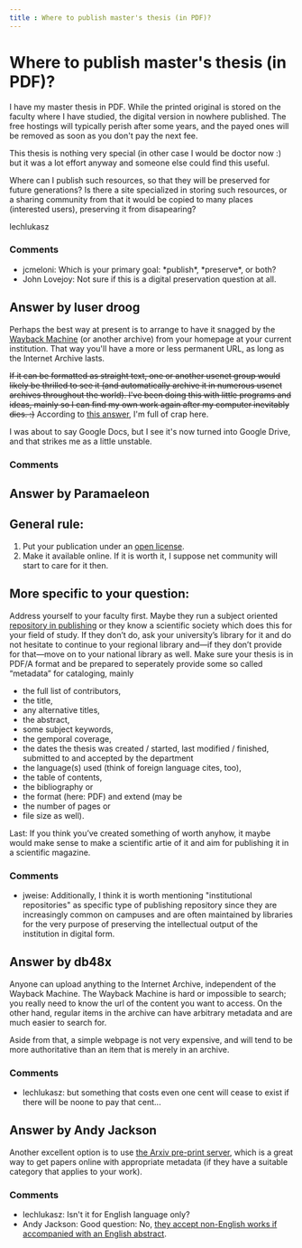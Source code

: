 ```yaml
---
title : Where to publish master's thesis (in PDF)?
---
```

Where to publish master's thesis (in PDF)?
=====================
I have my master thesis in PDF. While the printed original is stored on
the faculty where I have studied, the digital version in nowhere
published. The free hostings will typically perish after some years, and
the payed ones will be removed as soon as you don't pay the next fee.

This thesis is nothing very special (in other case I would be doctor now
:) but it was a lot effort anyway and someone else could find this
useful.

Where can I publish such resources, so that they will be preserved for
future generations? Is there a site specialized in storing such
resources, or a sharing community from that it would be copied to many
places (interested users), preserving it from disapearing?

lechlukasz

### Comments ###
* jcmeloni: Which is your primary goal: \*publish\*, \*preserve\*, or both?
* John Lovejoy: Not sure if this is a digital preservation question at all.


Answer by luser droog
----------------
Perhaps the best way at present is to arrange to have it snagged by the
[Wayback Machine](http://archive.org/web/web.php) (or another archive)
from your homepage at your current institution. That way you'll have a
more or less permanent URL, as long as the Internet Archive lasts.

~~If it can be formatted as straight text, one or another usenet group
would likely be thrilled to see it (and automatically archive it in
numerous usenet archives throughout the world). I've been doing this
with little programs and ideas, mainly so I can find my own work again
after my computer inevitably dies. :)~~ According to [this
answer](http://digitalpreservation.stackexchange.com/a/71/62), I'm full
of crap here.

I was about to say Google Docs, but I see it's now turned into Google
Drive, and that strikes me as a little unstable.

### Comments ###

Answer by Paramaeleon
----------------
General rule:
-------------

1.  Put your publication under an [open
    license](http://creativecommons.org/licenses/).
2.  Make it available online. If it is worth it, I suppose net community
    will start to care for it then.

More specific to your question:
-------------------------------

Address yourself to your faculty first. Maybe they run a subject
oriented [repository in
publishing](http://en.wikipedia.org/wiki/Repository_%28publishing%29) or
they know a scientific society which does this for your field of study.
If they don’t do, ask your university’s library for it and do not
hesitate to continue to your regional library and—if they don’t provide
for that—move on to your national library as well. Make sure your thesis
is in PDF/A format and be prepared to seperately provide some so called
“metadata” for cataloging, mainly

-   the full list of contributors,
-   the title,
-   any alternative titles,
-   the abstract,
-   some subject keywords,
-   the gemporal coverage,
-   the dates the thesis was created / started, last modified /
    finished, submitted to and accepted by the department
-   the language(s) used (think of foreign language cites, too),
-   the table of contents,
-   the bibliography or
-   the format (here: PDF) and extend (may be
-   the number of pages or
-   file size as well).

Last: If you think you’ve created something of worth anyhow, it maybe
would make sense to make a scientific artie of it and aim for publishing
it in a scientific magazine.

### Comments ###
* jweise: Additionally, I think it is worth mentioning "institutional
repositories" as specific type of publishing repository since they are
increasingly common on campuses and are often maintained by libraries
for the very purpose of preserving the intellectual output of the
institution in digital form.

Answer by db48x
----------------
Anyone can upload anything to the Internet Archive, independent of the
Wayback Machine. The Wayback Machine is hard or impossible to search;
you really need to know the url of the content you want to access. On
the other hand, regular items in the archive can have arbitrary metadata
and are much easier to search for.

Aside from that, a simple webpage is not very expensive, and will tend
to be more authoritative than an item that is merely in an archive.

### Comments ###
* lechlukasz: but something that costs even one cent will cease to exist if there will
be noone to pay that cent...

Answer by Andy Jackson
----------------
Another excellent option is to use [the Arxiv pre-print
server](http://arxiv.org/), which is a great way to get papers online
with appropriate metadata (if they have a suitable category that applies
to your work).

### Comments ###
* lechlukasz: Isn't it for English language only?
* Andy Jackson: Good question: No, [they accept non-English works if accompanied with an
English abstract](http://arxiv.org/help/faq/multilang).


